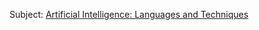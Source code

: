 Subject: [Artificial Intelligence: Languages and Techniques](https://aetos.it.teithe.gr/~demos/teaching_GR.html)
